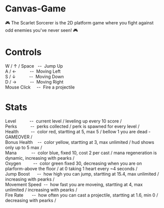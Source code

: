 # Canvas-Game
🎮 The Scarlet Sorcerer is the 2D platform game where you fight against odd enemies you've never seen! 🎮

# Controls
  W / ↑ / Space   --  Jump Up <br />
  A / ←           --  Moving Left <br />
  S / ↓           --  Moving Down <br />
  D / →           --  Moving Right <br />
  Mouse Click     --  Fire a projectile <br />
  
 # Stats
  Level           --  current level / leveling up every 10 score / <br />
  Perks           --  perks collected / perk is spawned for every level / <br />
  Health          --  color red, startting at 5, max 5 / bellow 1 you are dead - GAMEOVER / <br />
  Bonus Health    --  color yellow, startting at 3, max unlimited / hud shows only up to 5 max / <br />
  Mana            --  color blue, fixed 10, cost 2 per cast / mana regeneration is dynamic, increasing with pearks / <br />
  Oxygen          --  color green fixed 30, decreasing when you are on plarform-above the floor / at 0 taking 1 heart every ~4 seconds / <br />
  Jump Boost      --  how high you can jump, startting at 15.4, max unlimited / increasing with pearks / <br />
  Movement Speed  --  how fast you are moveing, startting at 4, max unlimited / increasing with pearks / <br />
  Fire Rate       --  how often you can cast a projectile, startting at 1.6, min 0 / decreasing with pearks / <br />
